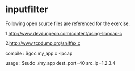 # inputfilter

Following open source files are referenced for the exercise.

1.http://www.devdungeon.com/content/using-libpcap-c

2.http://www.tcpdump.org/sniffex.c

compile : $gcc my_app.c -lpcap

usage : $sudo ./my_app dest_port=40 src_ip=1.2.3.4

